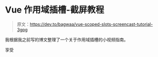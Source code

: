 # Vue 作用域插槽-截屏教程

> 原文：<https://dev.to/bagwaa/vue-scoped-slots-screencast-tutorial-3gpg>

我根据我之前写的博文整理了一个关于作用域插槽的小视频指南。

享受